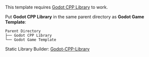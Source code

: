 This template requires [Godot CPP Library](https://github.com/MasDhany/Godot-CPP-Library) to work.

Put **Godot CPP Library** in the same parent directory as **Godot Game Template**:
```
Parent Directory
├── Godot CPP Library
└── Godot Game Template
```

Static Library Builder: [Godot-CPP-Library](https://github.com/MasDhany/Godot-CPP-Library/tree/596a139894fb152cd66233bedddeb76d72a821ec)

